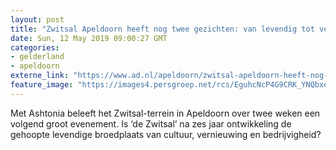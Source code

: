 ```yaml
---
layout: post
title: "Zwitsal Apeldoorn heeft nog twee gezichten: van levendig tot vervallen en gesloten"
date: Sun, 12 May 2019 09:00:27 GMT
categories: 
- gelderland 
- apeldoorn 
externe_link: "https://www.ad.nl/apeldoorn/zwitsal-apeldoorn-heeft-nog-twee-gezichten-van-levendig-tot-vervallen-en-gesloten~a049af50/"
feature_image: "https://images4.persgroep.net/rcs/EguhcNcP4G9CRK_YNQbxeWusBSg/diocontent/147702494/_fitwidth/400/?appId=21791a8992982cd8da851550a453bd7f&quality=0.7"
---
```


Met Ashtonia beleeft het Zwitsal-terrein in Apeldoorn over twee weken een volgend groot evenement. Is ‘de Zwitsal’ na zes jaar ontwikkeling de gehoopte levendige broedplaats van cultuur, vernieuwing en bedrijvigheid?
